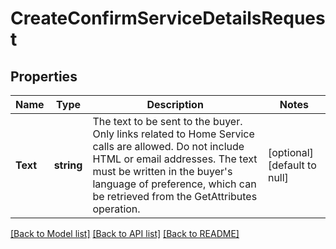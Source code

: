 # CreateConfirmServiceDetailsRequest

## Properties
Name | Type | Description | Notes
------------ | ------------- | ------------- | -------------
**Text** | **string** | The text to be sent to the buyer. Only links related to Home Service calls are allowed. Do not include HTML or email addresses. The text must be written in the buyer&#x27;s language of preference, which can be retrieved from the GetAttributes operation. | [optional] [default to null]

[[Back to Model list]](../README.md#documentation-for-models) [[Back to API list]](../README.md#documentation-for-api-endpoints) [[Back to README]](../README.md)

